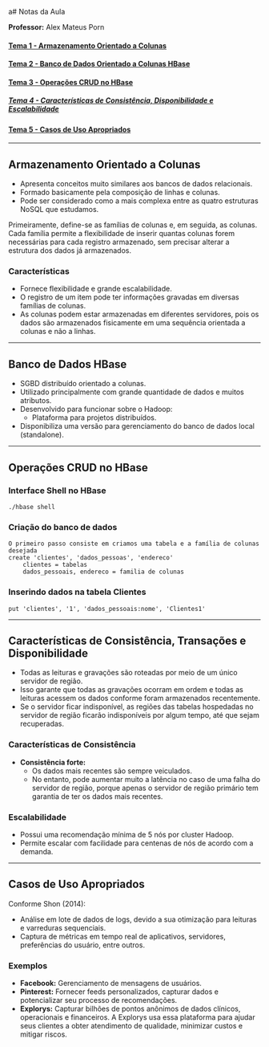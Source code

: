 a# Notas da Aula

**Professor:** Alex Mateus Porn

#### [Tema 1 - Armazenamento Orientado a Colunas](#tema1)
#### [Tema 2 - Banco de Dados Orientado a Colunas HBase](#tema2)
#### [Tema 3 - Operações CRUD no HBase](#tema3)
##### [Tema 4 - Características de Consistência, Disponibilidade e Escalabilidade](#tema4)
#### [Tema 5 - Casos de Uso Apropriados](#tema5)

---

## <a name="tema1">Armazenamento Orientado a Colunas</a>

- Apresenta conceitos muito similares aos bancos de dados relacionais.
- Formado basicamente pela composição de linhas e colunas.
- Pode ser considerado como a mais complexa entre as quatro estruturas NoSQL que estudamos.

Primeiramente, define-se as famílias de colunas e, em seguida, as colunas. Cada família permite a flexibilidade de inserir quantas colunas forem necessárias para cada registro armazenado, sem precisar alterar a estrutura dos dados já armazenados.

### Características

- Fornece flexibilidade e grande escalabilidade.
- O registro de um item pode ter informações gravadas em diversas famílias de colunas.
- As colunas podem estar armazenadas em diferentes servidores, pois os dados são armazenados fisicamente em uma sequência orientada a colunas e não a linhas.

---

## <a name="#tema2">Banco de Dados HBase</a>

- SGBD distribuído orientado a colunas.
- Utilizado principalmente com grande quantidade de dados e muitos atributos.
- Desenvolvido para funcionar sobre o Hadoop:
  - Plataforma para projetos distribuídos.
- Disponibiliza uma versão para gerenciamento do banco de dados local (standalone).

---

## <a name="tema3">Operações CRUD no HBase</a>

### Interface Shell no HBase

```shell
./hbase shell
```

### Criação do banco de dados
    O primeiro passo consiste em criamos uma tabela e a família de colunas desejada
    create 'clientes', 'dados_pessoas', 'endereco'
        clientes = tabelas
        dados_pessoais, endereco = familia de colunas

### Inserindo dados na tabela Clientes
    put 'clientes', '1', 'dados_pessoais:nome', 'Clientes1'

----

## <a name="tema4">Características de Consistência, Transações e Disponibilidade</a>

- Todas as leituras e gravações são roteadas por meio de um único servidor de região.
- Isso garante que todas as gravações ocorram em ordem e todas as leituras acessem os dados conforme foram armazenados recentemente.
- Se o servidor ficar indisponível, as regiões das tabelas hospedadas no servidor de região ficarão indisponíveis por algum tempo, até que sejam recuperadas.

### Características de Consistência

- **Consistência forte:**
  - Os dados mais recentes são sempre veiculados.
  - No entanto, pode aumentar muito a latência no caso de uma falha do servidor de região, porque apenas o servidor de região primário tem garantia de ter os dados mais recentes.

### Escalabilidade

- Possui uma recomendação mínima de 5 nós por cluster Hadoop.
- Permite escalar com facilidade para centenas de nós de acordo com a demanda.

---

## <a name="tema5">Casos de Uso Apropriados</a>

Conforme Shon (2014):

- Análise em lote de dados de logs, devido a sua otimização para leituras e varreduras sequenciais.
- Captura de métricas em tempo real de aplicativos, servidores, preferências do usuário, entre outros.

### Exemplos

- **Facebook:** Gerenciamento de mensagens de usuários.
- **Pinterest:** Fornecer feeds personalizados, capturar dados e potencializar seu processo de recomendações.
- **Explorys:** Capturar bilhões de pontos anônimos de dados clínicos, operacionais e financeiros. A Explorys usa essa plataforma para ajudar seus clientes a obter atendimento de qualidade, minimizar custos e mitigar riscos.







